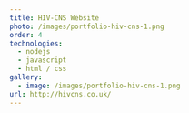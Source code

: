 ```yaml
---
title: HIV-CNS Website
photo: /images/portfolio-hiv-cns-1.png
order: 4
technologies:
  - nodejs   
  - javascript
  - html / css
gallery:
  - image: /images/portfolio-hiv-cns-1.png
url: http://hivcns.co.uk/
---
```

